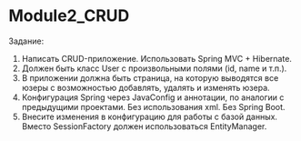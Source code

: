 # Module2_CRUD
Задание:
1.	Написать CRUD-приложение. Использовать Spring MVC + Hibernate.
2.	Должен быть класс User с произвольными полями (id, name и т.п.).
3.	В приложении должна быть страница, на которую выводятся все юзеры с возможностью добавлять, удалять и изменять юзера.
4.	Конфигурация Spring через JavaConfig и аннотации, по аналогии с предыдущими проектами. Без использования xml. Без Spring Boot.
5.	Внесите изменения в конфигурацию для работы с базой данных. Вместо SessionFactory должен использоваться EntityManager. 
